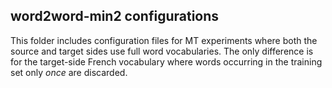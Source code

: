 word2word-min2 configurations
--

This folder includes configuration files for MT experiments where
both the source and target sides use full word vocabularies. The only difference
is for the target-side French vocabulary where words occurring in the
training set only *once* are discarded.
